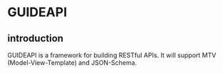 # GUIDEAPI

## introduction

GUIDEAPI is a framework for building RESTful APIs. It will support MTV (Model-View-Template) and JSON-Schema.
